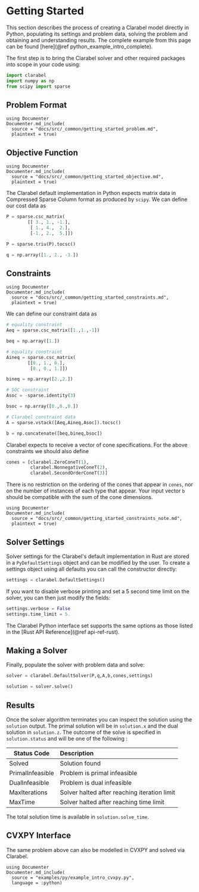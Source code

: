 # Getting Started

This section describes the process of creating a Clarabel model directly in Python, populating its settings and problem data, solving the problem and obtaining and understanding results.  The complete example from this page can be found [here](@ref python_example_intro_complete).

The first step is to bring the Clarabel solver and other required packages into scope in your code using:

```python
import clarabel
import numpy as np
from scipy import sparse
```

## Problem Format

````@eval
using Documenter
Documenter.md_include(
  source = "docs/src/_common/getting_started_problem.md",
  plaintext = true)
````

## Objective Function
````@eval
using Documenter
Documenter.md_include(
  source = "docs/src/_common/getting_started_objective.md",
  plaintext = true)
````

The Clarabel default implementation in Python expects matrix data in Compressed Sparse Column format as produced by `scipy`.   We can define our cost data as

```python
P = sparse.csc_matrix(
        [[ 3., 1., -1.],
         [ 1., 4.,  2.],
         [-1., 2.,  5.]])

P = sparse.triu(P).tocsc()

q = np.array([1., 2., -3.])


```

## Constraints

````@eval
using Documenter
Documenter.md_include(
  source = "docs/src/_common/getting_started_constraints.md",
  plaintext = true)
````

We can define our constraint data as

```python
# equality constraint
Aeq = sparse.csc_matrix([1.,1.,-1])

beq = np.array([1.])

# equality constraint
Aineq = sparse.csc_matrix(
        [[0., 1., 0.],
         [0., 0., 1.]])

bineq = np.array([2.,2.])

# SOC constraint
Asoc = -sparse.identity(3)

bsoc = np.array([0.,0.,0.])

# Clarabel constraint data
A = sparse.vstack([Aeq,Aineq,Asoc]).tocsc()

b = np.concatenate([beq,bineq,bsoc])
```

Clarabel expects to receive a vector of cone specifications.  For the above constraints we should also define
```python
cones = [clarabel.ZeroConeT(1),
         clarabel.NonnegativeConeT(2),
         clarabel.SecondOrderConeT(3)]
```

There is no restriction on the ordering of the cones that appear
in `cones`, nor on the number of instances of each type that appear.
Your input vector `b` should be compatible with the sum of the cone dimensions.


````@eval
using Documenter
Documenter.md_include(
  source = "docs/src/_common/getting_started_constraints_note.md",
  plaintext = true)
````

## Solver Settings

Solver settings for the Clarabel's default implementation in Rust are stored in a `PyDefaultSettings` object and can be modified by the user. To create a settings object using all defaults you can call the constructor directly:

```rust
settings = clarabel.DefaultSettings()
```

If you want to disable verbose printing and set a 5 second time limit on the solver, you can then just modify the fields:

```python
settings.verbose = False
settings.time_limit = 5.
```

The Clarabel Python interface set supports the same options as those listed in the [Rust API Reference](@ref api-ref-rust).

## Making a Solver

Finally, populate the solver with problem data and solve:

```python
solver = clarabel.DefaultSolver(P,q,A,b,cones,settings)

solution = solver.solve()
```

## Results

Once the solver algorithm terminates you can inspect the solution using the `solution` output.   The primal solution will be in `solution.x` and the dual solution in `solution.z`.  The outcome of the solve is specified in `solution.status` and will be one of the following :

Status Code  | Description
---  | :---
Solved             |  Solution found
PrimalInfeasible   |  Problem is primal infeasible
DualInfeasible     |  Problem is dual infeasible
MaxIterations      |  Solver halted after reaching iteration limit
MaxTime            |  Solver halted after reaching time limit

The total solution time is available in `solution.solve_time`.  

## CVXPY Interface

The same problem above can also be modelled in CVXPY and solved via Clarabel.

````@eval
using Documenter
Documenter.md_include(
  source = "examples/py/example_intro_cvxpy.py",
  language = :python)
````

